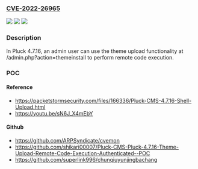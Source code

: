 ### [CVE-2022-26965](https://cve.mitre.org/cgi-bin/cvename.cgi?name=CVE-2022-26965)
![](https://img.shields.io/static/v1?label=Product&message=n%2Fa&color=blue)
![](https://img.shields.io/static/v1?label=Version&message=n%2Fa&color=blue)
![](https://img.shields.io/static/v1?label=Vulnerability&message=n%2Fa&color=brighgreen)

### Description

In Pluck 4.7.16, an admin user can use the theme upload functionality at /admin.php?action=themeinstall to perform remote code execution.

### POC

#### Reference
- https://packetstormsecurity.com/files/166336/Pluck-CMS-4.7.16-Shell-Upload.html
- https://youtu.be/sN6J_X4mEbY

#### Github
- https://github.com/ARPSyndicate/cvemon
- https://github.com/shikari00007/Pluck-CMS-Pluck-4.7.16-Theme-Upload-Remote-Code-Execution-Authenticated--POC
- https://github.com/superlink996/chunqiuyunjingbachang

